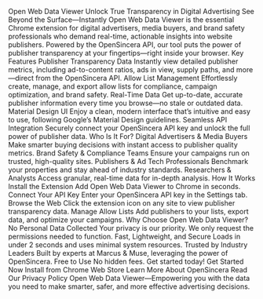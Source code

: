 Open Web Data Viewer
Unlock True Transparency in Digital Advertising
See Beyond the Surface—Instantly
Open Web Data Viewer is the essential Chrome extension for digital advertisers, media buyers, and brand safety professionals who demand real-time, actionable insights into website publishers. Powered by the OpenSincera API, our tool puts the power of publisher transparency at your fingertips—right inside your browser.
Key Features
Publisher Transparency Data
Instantly view detailed publisher metrics, including ad-to-content ratios, ads in view, supply paths, and more—direct from the OpenSincera API.
Allow List Management
Effortlessly create, manage, and export allow lists for compliance, campaign optimization, and brand safety.
Real-Time Data
Get up-to-date, accurate publisher information every time you browse—no stale or outdated data.
Material Design UI
Enjoy a clean, modern interface that’s intuitive and easy to use, following Google’s Material Design guidelines.
Seamless API Integration
Securely connect your OpenSincera API key and unlock the full power of publisher data.
Who Is It For?
Digital Advertisers & Media Buyers
Make smarter buying decisions with instant access to publisher quality metrics.
Brand Safety & Compliance Teams
Ensure your campaigns run on trusted, high-quality sites.
Publishers & Ad Tech Professionals
Benchmark your properties and stay ahead of industry standards.
Researchers & Analysts
Access granular, real-time data for in-depth analysis.
How It Works
Install the Extension
Add Open Web Data Viewer to Chrome in seconds.
Connect Your API Key
Enter your OpenSincera API key in the Settings tab.
Browse the Web
Click the extension icon on any site to view publisher transparency data.
Manage Allow Lists
Add publishers to your lists, export data, and optimize your campaigns.
Why Choose Open Web Data Viewer?
No Personal Data Collected
Your privacy is our priority. We only request the permissions needed to function.
Fast, Lightweight, and Secure
Loads in under 2 seconds and uses minimal system resources.
Trusted by Industry Leaders
Built by experts at Marcus & Muse, leveraging the power of OpenSincera.
Free to Use
No hidden fees. Get started today!
Get Started Now
Install from Chrome Web Store
Learn More About OpenSincera
Read Our Privacy Policy
Open Web Data Viewer—Empowering you with the data you need to make smarter, safer, and more effective advertising decisions.